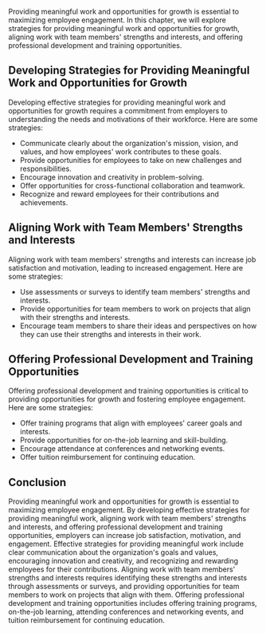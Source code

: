 
Providing meaningful work and opportunities for growth is essential to maximizing employee engagement. In this chapter, we will explore strategies for providing meaningful work and opportunities for growth, aligning work with team members' strengths and interests, and offering professional development and training opportunities.

Developing Strategies for Providing Meaningful Work and Opportunities for Growth
--------------------------------------------------------------------------------

Developing effective strategies for providing meaningful work and opportunities for growth requires a commitment from employers to understanding the needs and motivations of their workforce. Here are some strategies:

* Communicate clearly about the organization's mission, vision, and values, and how employees' work contributes to these goals.
* Provide opportunities for employees to take on new challenges and responsibilities.
* Encourage innovation and creativity in problem-solving.
* Offer opportunities for cross-functional collaboration and teamwork.
* Recognize and reward employees for their contributions and achievements.

Aligning Work with Team Members' Strengths and Interests
--------------------------------------------------------

Aligning work with team members' strengths and interests can increase job satisfaction and motivation, leading to increased engagement. Here are some strategies:

* Use assessments or surveys to identify team members' strengths and interests.
* Provide opportunities for team members to work on projects that align with their strengths and interests.
* Encourage team members to share their ideas and perspectives on how they can use their strengths and interests in their work.

Offering Professional Development and Training Opportunities
------------------------------------------------------------

Offering professional development and training opportunities is critical to providing opportunities for growth and fostering employee engagement. Here are some strategies:

* Offer training programs that align with employees' career goals and interests.
* Provide opportunities for on-the-job learning and skill-building.
* Encourage attendance at conferences and networking events.
* Offer tuition reimbursement for continuing education.

Conclusion
----------

Providing meaningful work and opportunities for growth is essential to maximizing employee engagement. By developing effective strategies for providing meaningful work, aligning work with team members' strengths and interests, and offering professional development and training opportunities, employers can increase job satisfaction, motivation, and engagement. Effective strategies for providing meaningful work include clear communication about the organization's goals and values, encouraging innovation and creativity, and recognizing and rewarding employees for their contributions. Aligning work with team members' strengths and interests requires identifying these strengths and interests through assessments or surveys, and providing opportunities for team members to work on projects that align with them. Offering professional development and training opportunities includes offering training programs, on-the-job learning, attending conferences and networking events, and tuition reimbursement for continuing education.
